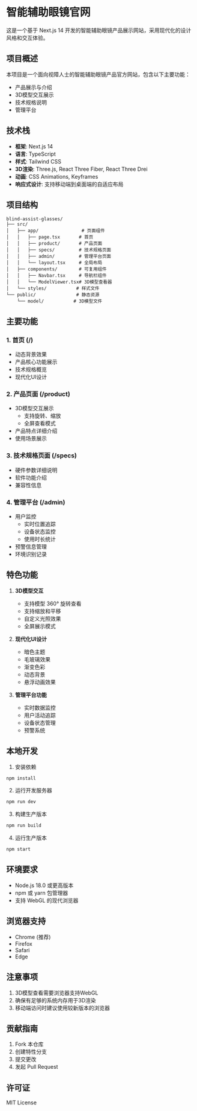 # 智能辅助眼镜官网

这是一个基于 Next.js 14 开发的智能辅助眼镜产品展示网站，采用现代化的设计风格和交互体验。

## 项目概述

本项目是一个面向视障人士的智能辅助眼镜产品官方网站，包含以下主要功能：

- 产品展示与介绍
- 3D模型交互展示
- 技术规格说明
- 管理平台

## 技术栈

- **框架**: Next.js 14
- **语言**: TypeScript
- **样式**: Tailwind CSS
- **3D渲染**: Three.js, React Three Fiber, React Three Drei
- **动画**: CSS Animations, Keyframes
- **响应式设计**: 支持移动端到桌面端的自适应布局

## 项目结构

```
blind-assist-glasses/
├── src/
│   ├── app/                # 页面组件
│   │   ├── page.tsx       # 首页
│   │   ├── product/       # 产品页面
│   │   ├── specs/         # 技术规格页面
│   │   ├── admin/         # 管理平台页面
│   │   └── layout.tsx     # 全局布局
│   ├── components/        # 可复用组件
│   │   ├── Navbar.tsx     # 导航栏组件
│   │   └── ModelViewer.tsx# 3D模型查看器
│   └── styles/           # 样式文件
└── public/               # 静态资源
    └── model/           # 3D模型文件
```

## 主要功能

### 1. 首页 (/)
- 动态背景效果
- 产品核心功能展示
- 技术规格概览
- 现代化UI设计

### 2. 产品页面 (/product)
- 3D模型交互展示
  - 支持旋转、缩放
  - 全屏查看模式
- 产品特点详细介绍
- 使用场景展示

### 3. 技术规格页面 (/specs)
- 硬件参数详细说明
- 软件功能介绍
- 兼容性信息

### 4. 管理平台 (/admin)
- 用户监控
  - 实时位置追踪
  - 设备状态监控
  - 使用时长统计
- 预警信息管理
- 环境识别记录

## 特色功能

1. **3D模型交互**
   - 支持模型 360° 旋转查看
   - 支持缩放和平移
   - 自定义光照效果
   - 全屏展示模式

2. **现代化UI设计**
   - 暗色主题
   - 毛玻璃效果
   - 渐变色彩
   - 动态背景
   - 悬浮动画效果

3. **管理平台功能**
   - 实时数据监控
   - 用户活动追踪
   - 设备状态管理
   - 预警系统

## 本地开发

1. 安装依赖
```bash
npm install
```

2. 运行开发服务器
```bash
npm run dev
```

3. 构建生产版本
```bash
npm run build
```

4. 运行生产版本
```bash
npm start
```

## 环境要求

- Node.js 18.0 或更高版本
- npm 或 yarn 包管理器
- 支持 WebGL 的现代浏览器

## 浏览器支持

- Chrome (推荐)
- Firefox
- Safari
- Edge

## 注意事项

1. 3D模型查看需要浏览器支持WebGL
2. 确保有足够的系统内存用于3D渲染
3. 移动端访问时建议使用较新版本的浏览器

## 贡献指南

1. Fork 本仓库
2. 创建特性分支
3. 提交更改
4. 发起 Pull Request

## 许可证

MIT License
